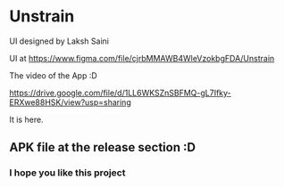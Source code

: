 # Unstrain

UI designed by Laksh Saini

UI at https://www.figma.com/file/cjrbMMAWB4WleVzokbgFDA/Unstrain


The video of the App :D

https://drive.google.com/file/d/1LL6WKSZnSBFMQ-gL7Ifky-ERXwe88HSK/view?usp=sharing

It is here. 

## APK file at the release section :D


### I hope you like this project
